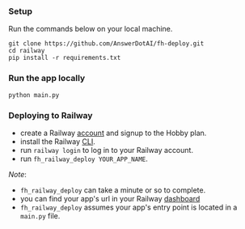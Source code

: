 ### Setup
Run the commands below on your local machine.
```commandline
git clone https://github.com/AnswerDotAI/fh-deploy.git
cd railway
pip install -r requirements.txt
```

### Run the app locally
```commandline
python main.py
```
### Deploying to Railway
- create a Railway [account](https://railway.app/) and signup to the Hobby plan. 
- install the Railway [CLI](https://docs.railway.app/guides/cli#installing-the-cli).
- run `railway login` to log in to your Railway account.
- run `fh_railway_deploy YOUR_APP_NAME`.

_Note_:
- `fh_railway_deploy` can take a minute or so to complete.
- you can find your app's url in your Railway [dashboard](https://railway.app/dashboard) 
- `fh_railway_deploy` assumes your app's entry point is located in a `main.py` file.
